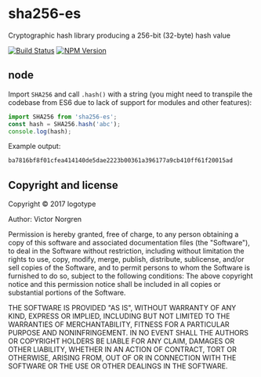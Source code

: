 # sha256-es
Cryptographic hash library producing a 256-bit (32-byte) hash value

[![Build Status](https://travis-ci.org/logotype/es-crypto.svg?branch=master)](https://travis-ci.org/logotype/es-crypto) [![NPM Version](https://badge.fury.io/js/sha256-es.svg)](http://badge.fury.io/js/sha256-es)

node
----

Import `SHA256` and call `.hash()` with a string (you might need to transpile the codebase from ES6 due to lack of support for modules and other features):

```javascript
import SHA256 from 'sha256-es';
const hash = SHA256.hash('abc');
console.log(hash);
```

Example output:

```bash
ba7816bf8f01cfea414140de5dae2223b00361a396177a9cb410ff61f20015ad
```

Copyright and license
---------------------

Copyright © 2017 logotype

Author: Victor Norgren

Permission is hereby granted, free of charge, to any person obtaining a copy
of this software and associated documentation files (the "Software"), to
deal in the Software without restriction, including without limitation the
rights to use, copy, modify, merge, publish, distribute, sublicense, and/or
sell copies of the Software, and to permit persons to whom the Software is
furnished to do so, subject to the following conditions:  The above copyright
notice and this permission notice shall be included in all copies or
substantial portions of the Software.

THE SOFTWARE IS PROVIDED "AS IS", WITHOUT WARRANTY OF ANY KIND, EXPRESS OR
IMPLIED, INCLUDING BUT NOT LIMITED TO THE WARRANTIES OF MERCHANTABILITY,
FITNESS FOR A PARTICULAR PURPOSE AND NONINFRINGEMENT. IN NO EVENT SHALL THE
AUTHORS OR COPYRIGHT HOLDERS BE LIABLE FOR ANY CLAIM, DAMAGES OR OTHER
LIABILITY, WHETHER IN AN ACTION OF CONTRACT, TORT OR OTHERWISE, ARISING FROM,
OUT OF OR IN CONNECTION WITH THE SOFTWARE OR THE USE OR OTHER DEALINGS
IN THE SOFTWARE.